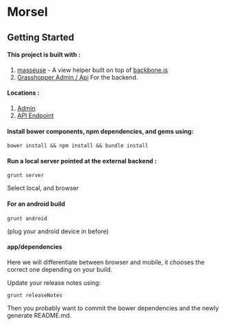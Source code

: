 # Morsel

## Getting Started

#### This project is built with :
1. [masseuse](http://solid-interactive.github.io/masseuse/docs/index.html) - A view helper built on top of [backbone.js](http://backbonejs.org/)
1. [Grasshopper Admin / Api](http://grasshopper.ws) For the backend.

#### Locations :
1. [Admin](http://morsel-backend.herokuapp.com/admin)
1. [API Endpoint](http://morsel-backend.herokuapp.com)


#### Install bower components, npm dependencies, and gems using:

```shell
bower install && npm install && bundle install
```

#### Run a local server pointed at the external backend :

```shell
grunt server
```

Select local, and browser

#### For an android build

```shell
grunt android
```

(plug your android device in before)

#### app/dependencies

Here we will differentiate between browser and mobile, it chooses the correct one depending on your build.



Update your release notes using:

```shell
grunt releaseNotes
```

Then you probably want to commit the bower dependencies and the newly generate README.md.
